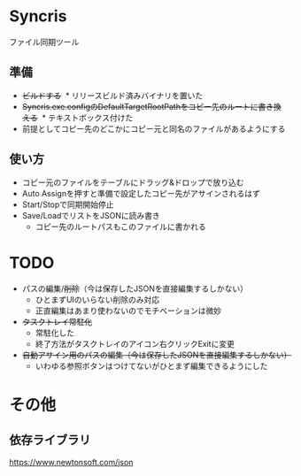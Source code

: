 # Syncris
ファイル同期ツール

## 準備
* ~~ビルドする~~
  * リリースビルド済みバイナリを置いた
* ~~Syncris.exe.configのDefaultTargetRootPathをコピー先のルートに書き換える~~
  * テキストボックス付けた
* 前提としてコピー先のどこかにコピー元と同名のファイルがあるようにする
## 使い方
* コピー元のファイルをテーブルにドラッグ&ドロップで放り込む
* Auto Assignを押すと準備で設定したコピー先がアサインされるはず
* Start/Stopで同期開始停止
* Save/LoadでリストをJSONに読み書き
  * コピー先のルートパスもこのファイルに書かれる

# TODO
* パスの編集/~~削除~~（今は保存したJSONを直接編集するしかない）
  * ひとまずUIのいらない削除のみ対応
  * 正直編集はあまり使わないのでモチベーションは微妙
* ~~タスクトレイ常駐化~~
  * 常駐化した
  * 終了方法がタスクトレイのアイコン右クリックExitに変更
* ~~自動アサイン用のパスの編集（今は保存したJSONを直接編集するしかない）~~
  * いわゆる参照ボタンはつけてないがひとまず編集できるようにした

# その他
## 依存ライブラリ
https://www.newtonsoft.com/json
